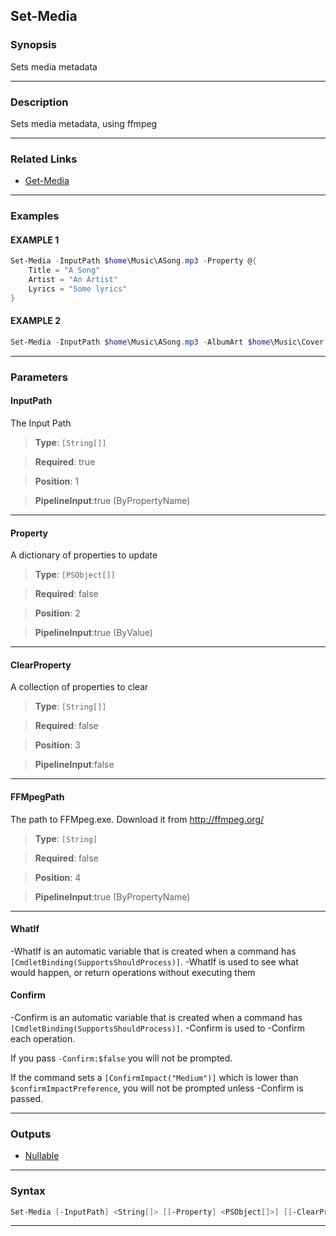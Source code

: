 Set-Media
---------
### Synopsis
Sets media metadata

---
### Description

Sets media metadata, using ffmpeg

---
### Related Links
* [Get-Media](Get-Media.md)



---
### Examples
#### EXAMPLE 1
```PowerShell
Set-Media -InputPath $home\Music\ASong.mp3 -Property @{
    Title = "A Song"
    Artist = "An Artist"
    Lyrics = "Some lyrics"
}
```

#### EXAMPLE 2
```PowerShell
Set-Media -InputPath $home\Music\ASong.mp3 -AlbumArt $home\Music\Cover.jpg
```

---
### Parameters
#### **InputPath**

The Input Path



> **Type**: ```[String[]]```

> **Required**: true

> **Position**: 1

> **PipelineInput**:true (ByPropertyName)



---
#### **Property**

A dictionary of properties to update



> **Type**: ```[PSObject[]]```

> **Required**: false

> **Position**: 2

> **PipelineInput**:true (ByValue)



---
#### **ClearProperty**

A collection of properties to clear



> **Type**: ```[String[]]```

> **Required**: false

> **Position**: 3

> **PipelineInput**:false



---
#### **FFMpegPath**

The path to FFMpeg.exe.  Download it from http://ffmpeg.org/



> **Type**: ```[String]```

> **Required**: false

> **Position**: 4

> **PipelineInput**:true (ByPropertyName)



---
#### **WhatIf**
-WhatIf is an automatic variable that is created when a command has ```[CmdletBinding(SupportsShouldProcess)]```.
-WhatIf is used to see what would happen, or return operations without executing them
#### **Confirm**
-Confirm is an automatic variable that is created when a command has ```[CmdletBinding(SupportsShouldProcess)]```.
-Confirm is used to -Confirm each operation.
    
If you pass ```-Confirm:$false``` you will not be prompted.
    
    
If the command sets a ```[ConfirmImpact("Medium")]``` which is lower than ```$confirmImpactPreference```, you will not be prompted unless -Confirm is passed.

---
### Outputs
* [Nullable](https://learn.microsoft.com/en-us/dotnet/api/System.Nullable)




---
### Syntax
```PowerShell
Set-Media [-InputPath] <String[]> [[-Property] <PSObject[]>] [[-ClearProperty] <String[]>] [[-FFMpegPath] <String>] [-WhatIf] [-Confirm] [<CommonParameters>]
```
---
